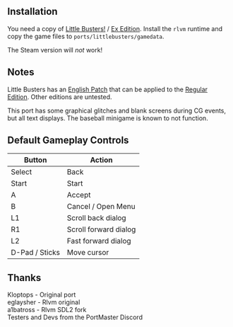 ## Installation
You need a copy of [Little Busters!](https://vndb.org/r175) / [Ex Edition](https://vndb.org/r1944). Install the `rlvm` runtime and copy the game files to `ports/littlebusters/gamedata`.

The Steam version will _not_ work!

## Notes
Little Busters has an [English Patch](http://dl.blicky.net/lb/lb-english-6.0.exe) that can be applied to the [Regular Edition](https://vndb.org/r175). Other editions are untested.

This port has some graphical glitches and blank screens during CG events, but all text displays. The baseball minigame is known to not function.

## Default Gameplay Controls
| Button | Action |
|--|--|
|Select|Back|
|Start|Start|
|A|Accept|
|B|Cancel / Open Menu|
|L1|Scroll back dialog|
|R1|Scroll forward dialog|
|L2|Fast forward dialog|
|D-Pad / Sticks|Move cursor|

## Thanks
Kloptops - Original port  
eglaysher - Rlvm original  
a1batross - Rlvm SDL2 fork  
Testers and Devs from the PortMaster Discord  
